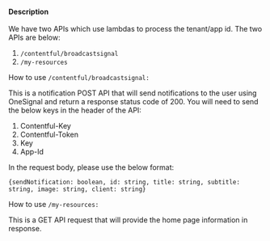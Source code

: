 **Description**
<br><br>
We have two APIs which use lambdas to process the tenant/app id. The two APIs are below:

1. `/contentful/broadcastsignal`
2. `/my-resources`

How to use `/contentful/broadcastsignal:`

This is a notification POST API that will send notifications to the user using OneSignal and return a response status code of 200. 
You will need to send the below keys in the header of the API:

1. Contentful-Key
2. Contentful-Token
3. Key
4. App-Id

In the request body, please use the below format:

`{sendNotification: boolean, id: string, title: string, subtitle: string, image: string, client: string}`

How to use `/my-resources:`

This is a GET API request that will provide the home page information in response.



